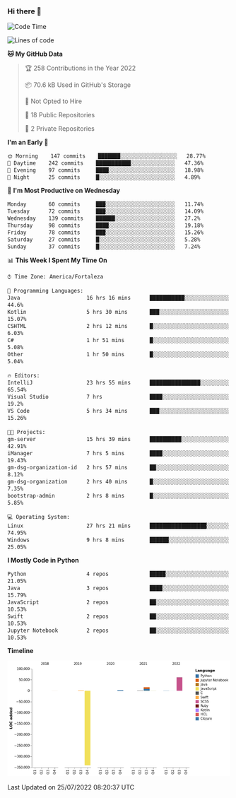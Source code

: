 ### Hi there 👋

<!--
**samuelpsouza/samuelpsouza** is a ✨ _special_ ✨ repository because its `README.md` (this file) appears on your GitHub profile.

Here are some ideas to get you started:

- 🔭 I’m currently working on ...
- 🌱 I’m currently learning ...
- 👯 I’m looking to collaborate on ...
- 🤔 I’m looking for help with ...
- 💬 Ask me about ...
- 📫 How to reach me: ...
- 😄 Pronouns: ...
- ⚡ Fun fact: ...
-->

<!--START_SECTION:waka-->
![Code Time](http://img.shields.io/badge/Code%20Time-0%20secs-blue)

![Lines of code](https://img.shields.io/badge/From%20Hello%20World%20I%27ve%20Written--257%20Thousand%20lines%20of%20code-blue)

**🐱 My GitHub Data** 

> 🏆 258 Contributions in the Year 2022
 > 
> 📦 70.6 kB Used in GitHub's Storage 
 > 
> 🚫 Not Opted to Hire
 > 
> 📜 18 Public Repositories 
 > 
> 🔑 2 Private Repositories  
 > 
**I'm an Early 🐤** 

```text
🌞 Morning    147 commits    ███████░░░░░░░░░░░░░░░░░░   28.77% 
🌆 Daytime    242 commits    ███████████░░░░░░░░░░░░░░   47.36% 
🌃 Evening    97 commits     ████░░░░░░░░░░░░░░░░░░░░░   18.98% 
🌙 Night      25 commits     █░░░░░░░░░░░░░░░░░░░░░░░░   4.89%

```
📅 **I'm Most Productive on Wednesday** 

```text
Monday       60 commits     ███░░░░░░░░░░░░░░░░░░░░░░   11.74% 
Tuesday      72 commits     ███░░░░░░░░░░░░░░░░░░░░░░   14.09% 
Wednesday    139 commits    ██████░░░░░░░░░░░░░░░░░░░   27.2% 
Thursday     98 commits     ████░░░░░░░░░░░░░░░░░░░░░   19.18% 
Friday       78 commits     ███░░░░░░░░░░░░░░░░░░░░░░   15.26% 
Saturday     27 commits     █░░░░░░░░░░░░░░░░░░░░░░░░   5.28% 
Sunday       37 commits     █░░░░░░░░░░░░░░░░░░░░░░░░   7.24%

```


📊 **This Week I Spent My Time On** 

```text
⌚︎ Time Zone: America/Fortaleza

💬 Programming Languages: 
Java                     16 hrs 16 mins      ███████████░░░░░░░░░░░░░░   44.6% 
Kotlin                   5 hrs 30 mins       ███░░░░░░░░░░░░░░░░░░░░░░   15.07% 
CSHTML                   2 hrs 12 mins       █░░░░░░░░░░░░░░░░░░░░░░░░   6.03% 
C#                       1 hr 51 mins        █░░░░░░░░░░░░░░░░░░░░░░░░   5.08% 
Other                    1 hr 50 mins        █░░░░░░░░░░░░░░░░░░░░░░░░   5.04%

🔥 Editors: 
IntelliJ                 23 hrs 55 mins      ████████████████░░░░░░░░░   65.54% 
Visual Studio            7 hrs               ████░░░░░░░░░░░░░░░░░░░░░   19.2% 
VS Code                  5 hrs 34 mins       ███░░░░░░░░░░░░░░░░░░░░░░   15.26%

🐱‍💻 Projects: 
gm-server                15 hrs 39 mins      ██████████░░░░░░░░░░░░░░░   42.91% 
iManager                 7 hrs 5 mins        ████░░░░░░░░░░░░░░░░░░░░░   19.43% 
gm-dsg-organization-id   2 hrs 57 mins       ██░░░░░░░░░░░░░░░░░░░░░░░   8.12% 
gm-dsg-organization      2 hrs 40 mins       █░░░░░░░░░░░░░░░░░░░░░░░░   7.35% 
bootstrap-admin          2 hrs 8 mins        █░░░░░░░░░░░░░░░░░░░░░░░░   5.85%

💻 Operating System: 
Linux                    27 hrs 21 mins      ██████████████████░░░░░░░   74.95% 
Windows                  9 hrs 8 mins        ██████░░░░░░░░░░░░░░░░░░░   25.05%

```

**I Mostly Code in Python** 

```text
Python                   4 repos             █████░░░░░░░░░░░░░░░░░░░░   21.05% 
Java                     3 repos             ████░░░░░░░░░░░░░░░░░░░░░   15.79% 
JavaScript               2 repos             ██░░░░░░░░░░░░░░░░░░░░░░░   10.53% 
Swift                    2 repos             ██░░░░░░░░░░░░░░░░░░░░░░░   10.53% 
Jupyter Notebook         2 repos             ██░░░░░░░░░░░░░░░░░░░░░░░   10.53%

```


**Timeline**

![Chart not found](https://raw.githubusercontent.com/samuelpsouza/samuelpsouza/main/charts/bar_graph.png) 


 Last Updated on 25/07/2022 08:20:37 UTC
<!--END_SECTION:waka-->